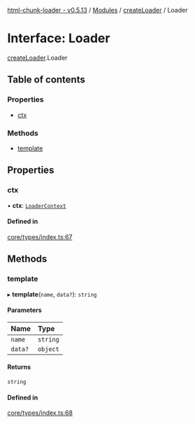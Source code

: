 [html-chunk-loader - v0.5.13](../README.md) / [Modules](../modules.md) / [createLoader](../modules/createLoader.md) / Loader

# Interface: Loader

[createLoader](../modules/createLoader.md).Loader

## Table of contents

### Properties

- [ctx](createLoader.Loader.md#ctx)

### Methods

- [template](createLoader.Loader.md#template)

## Properties

### ctx

• **ctx**: [`LoaderContext`](../modules/createLoader.md#loadercontext)

#### Defined in

[core/types/index.ts:67](https://github.com/abschill/html-chunk-loader/blob/408b9db/lib/core/types/index.ts#L67)

## Methods

### template

▸ **template**(`name`, `data?`): `string`

#### Parameters

| Name | Type |
| :------ | :------ |
| `name` | `string` |
| `data?` | `object` |

#### Returns

`string`

#### Defined in

[core/types/index.ts:68](https://github.com/abschill/html-chunk-loader/blob/408b9db/lib/core/types/index.ts#L68)

